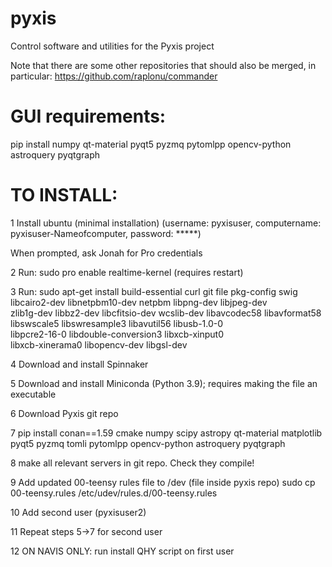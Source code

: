 # pyxis
Control software and utilities for the Pyxis project

Note that there are some other repositories that should also be merged, in particular:
https://github.com/raplonu/commander

# GUI requirements:
pip install numpy qt-material pyqt5 pyzmq pytomlpp opencv-python astroquery pyqtgraph

# TO INSTALL:
1 Install ubuntu  (minimal installation) (username: pyxisuser, computername: pyxisuser-Nameofcomputer, password: *****)

When prompted, ask Jonah for Pro credentials

2 Run: sudo pro enable realtime-kernel
(requires restart)

3 Run: sudo apt-get install build-essential curl git file pkg-config swig \
       libcairo2-dev libnetpbm10-dev netpbm libpng-dev libjpeg-dev \
       zlib1g-dev libbz2-dev libcfitsio-dev wcslib-dev libavcodec58 libavformat58 \
libswscale5 libswresample3 libavutil56 libusb-1.0-0 \
libpcre2-16-0 libdouble-conversion3 libxcb-xinput0 \
libxcb-xinerama0 libopencv-dev libgsl-dev

4 Download and install Spinnaker

5 Download and install Miniconda (Python 3.9); requires making the file an executable

6 Download Pyxis git repo

7 pip install conan==1.59 cmake numpy scipy astropy qt-material matplotlib pyqt5 pyzmq tomli pytomlpp opencv-python astroquery pyqtgraph

8 make all relevant servers in git repo. Check they compile!

9 Add updated 00-teensy rules file to /dev (file inside pyxis repo)
sudo cp 00-teensy.rules /etc/udev/rules.d/00-teensy.rules

10 Add second user (pyxisuser2)

11 Repeat steps 5->7 for second user

12 ON NAVIS ONLY: run install QHY script on first user
